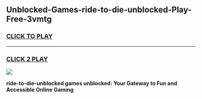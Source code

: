 
## Unblocked-Games-ride-to-die-unblocked-Play-Free-3vmtg
<h3>
<a href="https://premium76.site?title=ride-to-die-unblocked&ref=10A">CLICK TO PLAY</a></h3>
<hr>

<h3>
<a href="https://premium76.site?title=ride-to-die-unblocked&ref=10A">CLICK 2 PLAY</a>
  
</h3>

<a href="https://premium76.site?title=ride-to-die-unblocked&ref=10A"><img src="https://clearcache.store/games.png"></a>


**ride-to-die-unblocked games unblocked: Your Gateway to Fun and Accessible Online Gaming**
